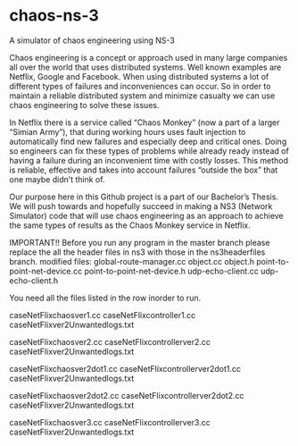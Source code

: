 # chaos-ns-3
A simulator of chaos engineering using NS-3

Chaos engineering is a concept or approach used in many large companies all over the world that uses distributed systems. Well known examples are Netflix, Google and Facebook. When using distributed systems a lot of different types of failures and inconveniences can occur. So in order to maintain a reliable distributed system and minimize casualty we can use chaos engineering to solve these issues.

In Netflix there is a service called “Chaos Monkey” (now a part of a larger “Simian Army”), that during working hours uses fault injection to automatically find new failures and especially deep and critical ones. Doing so engineers can fix these types of problems while already ready instead of having a failure during an inconvenient time with costly losses. This method is reliable, effective and takes into account failures “outside the box” that one maybe didn’t think of. 

Our purpose here in this Github project is a part of our Bachelor’s Thesis. We will push towards and hopefully succeed in making a NS3 (Network Simulator) code that will use chaos engineering as an approach to achieve the same types of results as the Chaos Monkey service in Netflix.

IMPORTANT!!
Before you run any program in the master branch please replace the all the header files in ns3 with those in the ns3headerfiles branch. modified files: global-route-manager.cc object.cc object.h point-to-point-net-device.cc point-to-point-net-device.h udp-echo-client.cc udp-echo-client.h



You need all the files listed in the row inorder to run.

caseNetFlixchaosver1.cc     	  caseNetFlixcontroller1.cc    	    caseNetFlixver2Unwantedlogs.txt

caseNetFlixchaosver2.cc         caseNetFlixcontrollerver2.cc     	    caseNetFlixver2Unwantedlogs.txt

caseNetFlixchaosver2dot1.cc     	caseNetFlixcontrollerver2dot1.cc     	    caseNetFlixver2Unwantedlogs.txt

caseNetFlixchaosver2dot2.cc       	caseNetFlixcontrollerver2dot2.cc         	caseNetFlixver2Unwantedlogs.txt

caseNetFlixchaosver3.cc       	caseNetFlixcontrollerver3.cc        	caseNetFlixver2Unwantedlogs.txt


